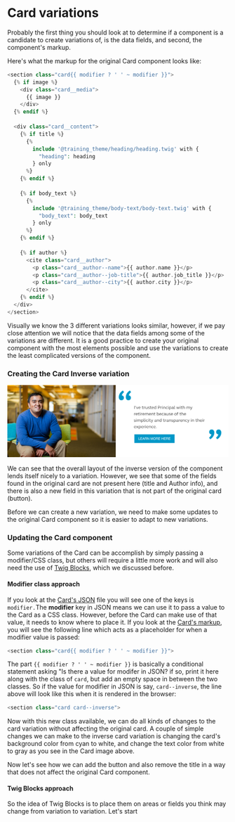 # Card variations

Probably the first thing you should look at  to determine if a component is a candidate to create variations of, is the data fields, and second, the component's markup.

Here's what the markup for the original Card component looks like:

```php
<section class="card{{ modifier ? ' ' ~ modifier }}">
  {% if image %}
    <div class="card__media">
      {{ image }}
    </div>
  {% endif %}

  <div class="card__content">
    {% if title %}
      {%
        include '@training_theme/heading/heading.twig' with {
          "heading": heading
        } only
      %}
    {% endif %}

    {% if body_text %}
      {%
        include '@training_theme/body-text/body-text.twig' with {
          "body_text": body_text
        } only
      %}
    {% endif %}

    {% if author %}
      <cite class="card__author">
        <p class="card__author--name">{{ author.name }}</p>
        <p class="card__author--job-title">{{ author.job_title }}</p>
        <p class="card__author--city">{{ author.city }}</p>
      </cite>
    {% endif %}
  </div>
</section>
```

Visually we know the 3 different variations looks similar, however, if we pay close attention we will notice that the data fields among some of the variations are different.  It is a good practice to create your original component with the most elements possible and use the variations to create the least complicated versions of the component.

### Creating the Card Inverse variation

![](../.gitbook/assets/card-inverse.png)

We can see that the overall layout of the inverse version of the component lends itself nicely to a variation.  However, we see that some of the fields found in the original card are not present here \(title and Author info\), and there is also a new field in this variation that is not part of the original card \(button\).

Before we can create a new variation, we need to make some updates to the original Card component so it is easier to adapt to new variations.

### Updating the Card component

Some variations of the Card can be accomplish by simply passing a modifier/CSS class, but others will require a little more work and will also need the use of [Twig Blocks](../essentials/twig-blocks.md), which we discussed before.

#### Modifier class approach

If you look at the [Card's JSON](https://mariohernandez.gitbook.io/training/building-components/card#components-stock-content) file you will see one of the keys is `modifier.`The **modifier** key in JSON means we can use it to pass a value to the Card as a CSS class.  However, before the Card can make use of that value, it needs to know where to place it.  If you look at the [Card's markup](https://mariohernandez.gitbook.io/training/building-components/card#components-markup),  you will see the following line which acts as a placeholder for when a modifier value is passed:

```php
<section class="card{{ modifier ? ' ' ~ modifier }}">
```

The part `{{ modifier ? ' ' ~ modifier }}` is basically a conditional statement asking "Is there a value for modifer in JSON?  if so, print it here along with the class of `card`, but add an empty space in between the two classes.  So if the value for modifier in JSON is say, `card--inverse`, the line above will look like this when it is rendered in the browser:

```php
<section class="card card--inverse">
```

Now with this new class available, we can do all kinds of changes to the card variation without affecting the original card.  A couple of simple changes we can make to the inverse card variation is changing the card's background color from cyan to white, and change the text color from white to gray as you see in the Card image above.  

Now let's see how we can add the button and also remove the title in a way that does not affect the original Card component.

#### Twig Blocks approach

So the idea of Twig Blocks is to place them on areas or fields you think may change from variation to variation.  Let's start



